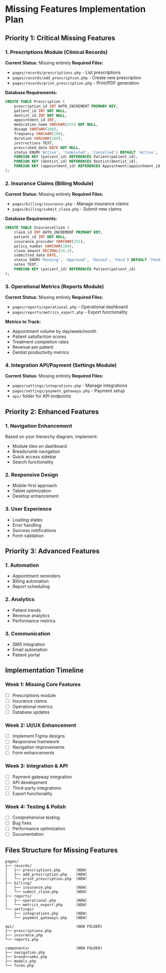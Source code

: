 # Missing Features Implementation Plan

## Priority 1: Critical Missing Features

### 1. **Prescriptions Module** (Clinical Records)
**Current Status:** Missing entirely
**Required Files:**
- `pages/records/prescriptions.php` - List prescriptions
- `pages/records/add_prescription.php` - Create new prescription
- `pages/records/print_prescription.php` - Print/PDF generation

**Database Requirements:**
```sql
CREATE TABLE Prescription (
    prescription_id INT AUTO_INCREMENT PRIMARY KEY,
    patient_id INT NOT NULL,
    dentist_id INT NOT NULL,
    appointment_id INT,
    medication_name VARCHAR(255) NOT NULL,
    dosage VARCHAR(100),
    frequency VARCHAR(100),
    duration VARCHAR(100),
    instructions TEXT,
    prescribed_date DATE NOT NULL,
    status ENUM('Active', 'Completed', 'Cancelled') DEFAULT 'Active',
    FOREIGN KEY (patient_id) REFERENCES Patient(patient_id),
    FOREIGN KEY (dentist_id) REFERENCES Dentist(dentist_id),
    FOREIGN KEY (appointment_id) REFERENCES Appointment(appointment_id)
);
```

### 2. **Insurance Claims** (Billing Module)
**Current Status:** Missing entirely
**Required Files:**
- `pages/billing/insurance.php` - Manage insurance claims
- `pages/billing/submit_claim.php` - Submit new claims

**Database Requirements:**
```sql
CREATE TABLE InsuranceClaim (
    claim_id INT AUTO_INCREMENT PRIMARY KEY,
    patient_id INT NOT NULL,
    insurance_provider VARCHAR(255),
    policy_number VARCHAR(100),
    claim_amount DECIMAL(10,2),
    submitted_date DATE,
    status ENUM('Pending', 'Approved', 'Denied', 'Paid') DEFAULT 'Pending',
    notes TEXT,
    FOREIGN KEY (patient_id) REFERENCES Patient(patient_id)
);
```

### 3. **Operational Metrics** (Reports Module)
**Current Status:** Missing entirely
**Required Files:**
- `pages/reports/operational.php` - Operational dashboard
- `pages/reports/metrics_export.php` - Export functionality

**Metrics to Track:**
- Appointment volume by day/week/month
- Patient satisfaction scores
- Treatment completion rates
- Revenue per patient
- Dentist productivity metrics

### 4. **Integration API/Payment** (Settings Module)
**Current Status:** Missing entirely
**Required Files:**
- `pages/settings/integrations.php` - Manage integrations
- `pages/settings/payment_gateways.php` - Payment setup
- `api/` folder for API endpoints

## Priority 2: Enhanced Features

### 1. **Navigation Enhancement**
Based on your hierarchy diagram, implement:
- Module tiles on dashboard
- Breadcrumb navigation
- Quick access sidebar
- Search functionality

### 2. **Responsive Design**
- Mobile-first approach
- Tablet optimization
- Desktop enhancement

### 3. **User Experience**
- Loading states
- Error handling
- Success notifications
- Form validation

## Priority 3: Advanced Features

### 1. **Automation**
- Appointment reminders
- Billing automation
- Report scheduling

### 2. **Analytics**
- Patient trends
- Revenue analytics
- Performance metrics

### 3. **Communication**
- SMS integration
- Email automation
- Patient portal

## Implementation Timeline

### Week 1: Missing Core Features
- [ ] Prescriptions module
- [ ] Insurance claims
- [ ] Operational metrics
- [ ] Database updates

### Week 2: UI/UX Enhancement
- [ ] Implement Figma designs
- [ ] Responsive framework
- [ ] Navigation improvements
- [ ] Form enhancements

### Week 3: Integration & API
- [ ] Payment gateway integration
- [ ] API development
- [ ] Third-party integrations
- [ ] Export functionality

### Week 4: Testing & Polish
- [ ] Comprehensive testing
- [ ] Bug fixes
- [ ] Performance optimization
- [ ] Documentation

## Files Structure for Missing Features

```
pages/
├── records/
│   ├── prescriptions.php       (NEW)
│   ├── add_prescription.php    (NEW)
│   └── print_prescription.php  (NEW)
├── billing/
│   ├── insurance.php           (NEW)
│   └── submit_claim.php        (NEW)
├── reports/
│   ├── operational.php         (NEW)
│   └── metrics_export.php      (NEW)
└── settings/
    ├── integrations.php        (NEW)
    └── payment_gateways.php    (NEW)

api/                            (NEW FOLDER)
├── prescriptions.php
├── insurance.php
└── reports.php

components/                     (NEW FOLDER)
├── navigation.php
├── breadcrumbs.php
├── modals.php
└── forms.php
```
